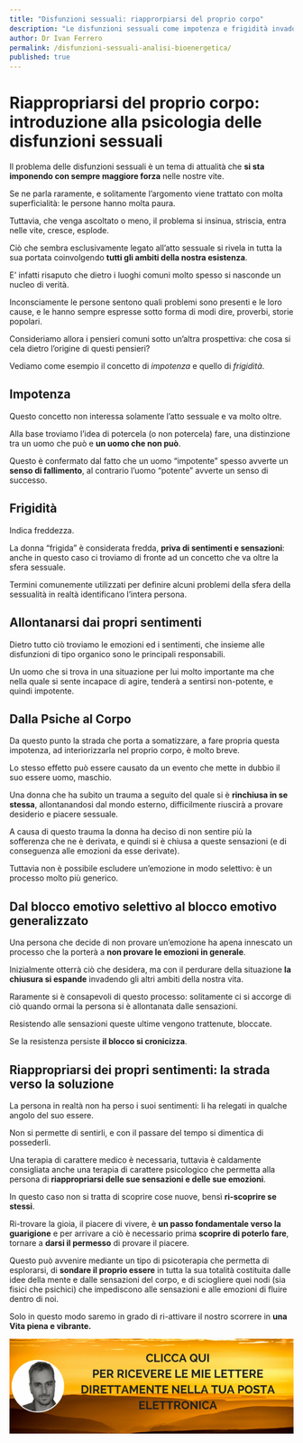```yaml
---
title: "Disfunzioni sessuali: riapprorpiarsi del proprio corpo"
description: "Le disfunzioni sessuali come impotenza e frigidità invadono tutto il nostro Essere. Riappropriarsi del nostro Corpo è il passo fondamentale per riscoprire queste sensazioni a lungo dimenticate"
author: Dr Ivan Ferrero
permalink: /disfunzioni-sessuali-analisi-bioenergetica/
published: true
---
```


# Riappropriarsi del proprio corpo: introduzione alla psicologia delle disfunzioni sessuali

Il problema delle disfunzioni sessuali è un tema di attualità che **si sta imponendo con sempre maggiore forza** nelle nostre vite.

Se ne parla raramente, e solitamente l’argomento viene trattato con molta superficialità: le persone hanno molta paura.

Tuttavia, che venga ascoltato o meno, il problema si insinua, striscia, entra nelle vite, cresce, esplode.

Ciò che sembra esclusivamente legato all’atto sessuale si rivela in tutta la sua portata coinvolgendo **tutti gli ambiti della nostra esistenza**.

E’ infatti risaputo che dietro i luoghi comuni molto spesso si nasconde un nucleo di verità.

Inconsciamente le persone sentono quali problemi sono presenti e le loro cause, e le hanno sempre espresse sotto forma di modi dire, proverbi, storie popolari.

Consideriamo allora i pensieri comuni sotto un’altra prospettiva: che cosa si cela dietro l’origine di questi pensieri?

Vediamo come esempio il concetto di *impotenza* e quello di *frigidità*.

## Impotenza
Questo concetto non interessa solamente l’atto sessuale e va molto oltre.

Alla base troviamo l’idea di potercela (o non potercela) fare, una distinzione tra un uomo che può e **un uomo che non può**.

Questo è confermato dal fatto che un uomo “impotente” spesso avverte un **senso di fallimento**, al contrario l’uomo “potente” avverte un senso di successo.

## Frigidità
Indica freddezza.

La donna “frigida” è considerata fredda, **priva di sentimenti e sensazioni**: anche in questo caso ci troviamo di fronte ad un concetto che va oltre la sfera sessuale.

Termini comunemente utilizzati per definire alcuni problemi della sfera della sessualità in realtà identificano l’intera persona.

## Allontanarsi dai propri sentimenti

Dietro tutto ciò troviamo le emozioni ed i sentimenti, che insieme alle disfunzioni di tipo organico sono le principali responsabili.

Un uomo che si trova in una situazione per lui molto importante ma che nella quale si sente incapace di agire, tenderà a sentirsi non-potente, e quindi impotente.

## Dalla Psiche al Corpo

Da questo punto la strada che porta a somatizzare, a fare propria questa impotenza, ad interiorizzarla nel proprio corpo, è molto breve.

Lo stesso effetto può essere causato da un evento che mette in dubbio il suo essere uomo, maschio.

Una donna che ha subito un trauma a seguito del quale si è **rinchiusa in se stessa**, allontanandosi dal mondo esterno, difficilmente riuscirà a provare desiderio e piacere sessuale.

A causa di questo trauma la donna ha deciso di non sentire più la sofferenza che ne è derivata, e quindi si è chiusa a queste sensazioni (e di conseguenza alle emozioni da esse derivate).

Tuttavia non è possibile escludere un’emozione in modo selettivo: è un processo molto più generico.

## Dal blocco emotivo selettivo al blocco emotivo generalizzato

Una persona che decide di non provare un’emozione ha apena innescato un processo che la porterà a **non provare le emozioni in generale**.

Inizialmente otterrà ciò che desidera, ma con il perdurare della situazione **la chiusura si espande** invadendo gli altri ambiti della nostra vita.

Raramente si è consapevoli di questo processo: solitamente ci si accorge di ciò quando ormai la persona si è allontanata dalle sensazioni.

Resistendo alle sensazioni queste ultime vengono trattenute, bloccate.

Se la resistenza persiste **il blocco si cronicizza**.

## Riappropriarsi dei propri sentimenti: la strada verso la soluzione

La persona in realtà non ha perso i suoi sentimenti: li ha relegati in qualche angolo del suo essere.

Non si permette di sentirli, e con il passare del tempo si dimentica di possederli.

Una terapia di carattere medico è necessaria, tuttavia è caldamente consigliata anche una terapia di carattere psicologico che permetta alla persona di **riappropriarsi delle sue sensazioni e delle sue emozioni**.

In questo caso non si tratta di scoprire cose nuove, bensì **ri-scoprire se stessi**.

Ri-trovare la gioia, il piacere di vivere, è **un passo fondamentale verso la guarigione** e per arrivare a ciò è necessario prima **scoprire di poterlo fare**, tornare a **darsi il permesso** di provare il piacere.

Questo può avvenire mediante un tipo di psicoterapia che permetta di esplorarsi, di **sondare il proprio essere** in tutta la sua totalità costituita dalle idee della mente e dalle sensazioni del corpo, e di sciogliere quei nodi (sia fisici che psichici) che impediscono alle sensazioni e alle emozioni di fluire dentro di noi.

Solo in questo modo saremo in grado di ri-attivare il nostro scorrere in **una Vita piena e vibrante.**

<a href="http://ivanferrero.it/lettere-da-uno-psicologo-signup"><img src="/images/lettere-da-uno-psicologo-cta.png" alt="Iscriviti a Lettere da uno Psicologo"></a>
